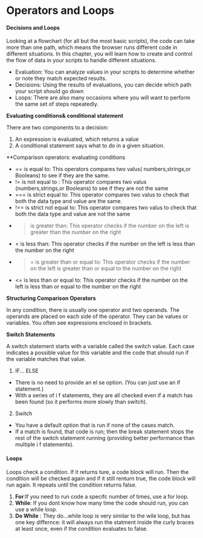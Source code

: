 # Operators and Loops # 

#### Decisions and Loops ####

Looking at a flowchart (for all but the most basic scripts), the code can take more than one path, which means the browser runs different code in different situations. In this chapter, you will learn how to create and control the flow of data in your scripts to handle different situations.

- Evaluation: You can analyze values in your scripts to determine whether or note they match expected results.
- Decisions: Using the results of evaluations, you can decide which path your script should go down
- Loops: There are also many occasions where you will want to perform the same set of steps repeatedly.

**Evaluating conditions& conditional statement** 

There are two components to a decision: 
1. An expression is evaluated, which returns a value
2. A conditional statement says what to do in a given situation.


**Comparison operators: evaluating conditions

- == is equal to: This operators compares two valus( numbers,strings,or Booleans) to see if they are the same.
- != is not equal to : This operator compares two valus (numbers,strings,or Booleans) to see if they are not the same
- === is strict equal to: This operator compares two valus to check that both the data type and value are the same. 
- !== is strict not equal to: This operator compares two valus to check that both the data type and value are not the same
- > is greater than: This operator checks if the number on the left is greater than the number on the right
- < is less than: This operator checks if the number on the left is less than the number on the right
- >= is greater than or equal to: This operator checks if the number on the left is greater than or equal to the number on the right
- <= is less than or equal to: This operator checks if the number on the left is less than or equal to the number on the right

**Structuring Comparison Operators**

In any condition, there is usually one operator and two operands. The operands are placed on each side of the operator. They can be values or variables. You often see expressions enclosed in brackets.

**Switch Statements**

A switch statement starts with a variable called the switch value. Each case indicates a possible value for this variable and the code that should run if the variable matches that value.

1. IF... ELSE
  - There is no need to provide an el se option. (You can just use an if statement.)
 -  With a series of i f statements, they are all checked even if a match has been found (so it performs more slowly than switch).
 
2. Switch
  - You have a default option that is run if none of the cases match.
  - If a match is found, that code is run; then the break statement stops the rest of the switch statement running (providing better performance than multiple i f statements).
  

#### Loops ####

Loops check a condition. If it returns ture, a code block will run. Then the condition will be checked again and if it still renturn true, the code block will run again. It repeats until the condition returns false. 

1. **For**:If you need to run code a specifc number of times, use a for loop. 
2. **While**: If you dont know how many time the code should run, you can use a while loop. 
3. **Do While** : They do...while loop is very similar to the wile loop, but has one key differnce: it will always run the statment inside the curly braces at least once, even if the condition evaluates to false. 

